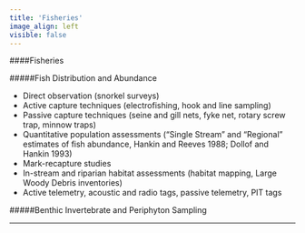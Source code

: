 ```yaml
---
title: 'Fisheries'
image_align: left
visible: false
---
```

####Fisheries

#####Fish Distribution and Abundance
* Direct observation (snorkel surveys)
* Active capture techniques (electrofishing, hook and line sampling)
* Passive capture techniques (seine and gill nets, fyke net, rotary screw trap, minnow traps)
* Quantitative population assessments (“Single Stream” and “Regional” estimates of fish abundance, Hankin and Reeves 1988; Dollof and Hankin 1993)
* Mark-recapture studies
* In-stream and riparian habitat assessments (habitat mapping, Large Woody Debris inventories)
* Active telemetry, acoustic and radio tags, passive telemetry, PIT tags

#####Benthic Invertebrate and Periphyton Sampling

---